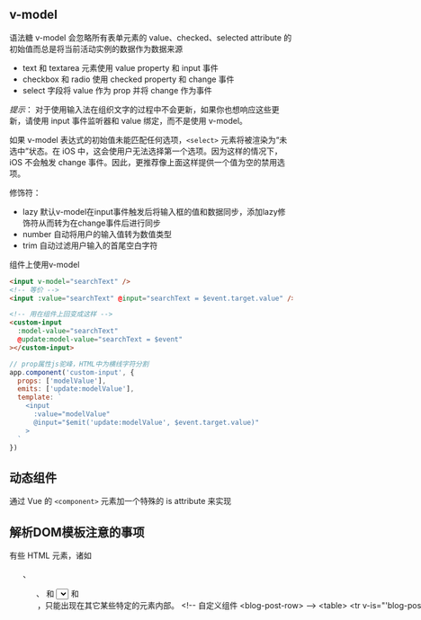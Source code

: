 ## v-model
语法糖
v-model 会忽略所有表单元素的 value、checked、selected attribute 的初始值而总是将当前活动实例的数据作为数据来源
- text 和 textarea 元素使用 value property 和 input 事件
- checkbox 和 radio 使用 checked property 和 change 事件
- select 字段将 value 作为 prop 并将 change 作为事件

*提示*：
对于使用输入法在组织文字的过程中不会更新，如果你也想响应这些更新，请使用 input 事件监听器和 value 绑定，而不是使用 v-model。

如果 v-model 表达式的初始值未能匹配任何选项，`<select>` 元素将被渲染为“未选中”状态。在 iOS 中，这会使用户无法选择第一个选项。因为这样的情况下，iOS 不会触发 change 事件。因此，更推荐像上面这样提供一个值为空的禁用选项。

修饰符：
- lazy 默认v-model在input事件触发后将输入框的值和数据同步，添加lazy修饰符从而转为在change事件后进行同步
- number 自动将用户的输入值转为数值类型
- trim 自动过滤用户输入的首尾空白字符

组件上使用v-model
```html
<input v-model="searchText" />
<!-- 等价 -->
<input :value="searchText" @input="searchText = $event.target.value" />

<!-- 用在组件上回变成这样 -->
<custom-input
  :model-value="searchText"
  @update:model-value="searchText = $event"
></custom-input>
```
```js
// prop属性js驼峰，HTML中为横线字符分割
app.component('custom-input', {
  props: ['modelValue'],
  emits: ['update:modelValue'],
  template: `
    <input
      :value="modelValue"
      @input="$emit('update:modelValue', $event.target.value)"
    >
  `
})
```
## 动态组件
通过 Vue 的 `<component>` 元素加一个特殊的 is attribute 来实现

## 解析DOM模板注意的事项
有些 HTML 元素，诸如 <ul>、<ol>、<table> 和 <select>，对于哪些元素可以出现在其内部是有严格限制的。而有些元素，诸如 <li>、<tr> 和 <option>，只能出现在其它某些特定的元素内部。
```html
<!-- 自定义组件 <blog-post-row> -->
<table>
  <tr v-is="'blog-post-row'"></tr>
</table>
```

## 插槽 slot
分发内容
